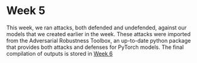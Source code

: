 # Week 5

This week, we ran attacks, both defended and undefended, against our models that we created earlier in the week. These attacks were imported from the Adversarial Robustness Toolbox, an up-to-date python package that provides both attacks and defenses for PyTorch models. The final compilation of outputs is stored in [Week 6](/Week%206/README.md)
